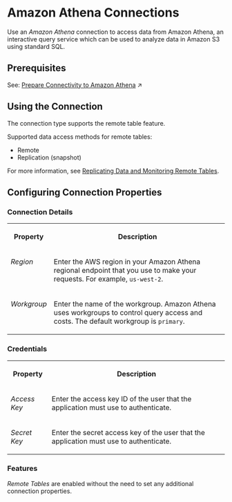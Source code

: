 <!-- loio1b21cd00fa9842f5ba747047b80fe3ab -->

# Amazon Athena Connections

Use an *Amazon Athena* connection to access data from Amazon Athena, an interactive query service which can be used to analyze data in Amazon S3 using standard SQL.



<a name="loio1b21cd00fa9842f5ba747047b80fe3ab__section_j1b_byq_spb"/>

## Prerequisites

See: [Prepare Connectivity to Amazon Athena](https://help.sap.com/viewer/9f804b8efa8043539289f42f372c4862/cloud/en-US/8d80f60960294e1f9c3cea4778024663.html "To be able to successfully validate and use a connection to Amazon Athena for remote tables certain preparations have to be made.") :arrow_upper_right:



<a name="loio1b21cd00fa9842f5ba747047b80fe3ab__Athena_usage"/>

## Using the Connection

The connection type supports the remote table feature.

Supported data access methods for remote tables:

-   Remote
-   Replication \(snapshot\)

For more information, see [Replicating Data and Monitoring Remote Tables](../Data-Integration-Monitor/replicating-data-and-monitoring-remote-tables-4dd95d7.md). 



<a name="loio1b21cd00fa9842f5ba747047b80fe3ab__section_nrb_hcc_x4b"/>

## Configuring Connection Properties



### Connection Details


<table>
<tr>
<th valign="top">

Property



</th>
<th valign="top">

Description



</th>
</tr>
<tr>
<td valign="top">

 *Region* 



</td>
<td valign="top">

 Enter the AWS region in your Amazon Athena regional endpoint that you use to make your requests. For example, `us-west-2`. 



</td>
</tr>
<tr>
<td valign="top">

 *Workgroup* 



</td>
<td valign="top">

 Enter the name of the workgroup. Amazon Athena uses workgroups to control query access and costs. The default workgroup is `primary`. 



</td>
</tr>
</table>



### Credentials


<table>
<tr>
<th valign="top">

Property



</th>
<th valign="top">

Description



</th>
</tr>
<tr>
<td valign="top">

 *Access Key* 



</td>
<td valign="top">

 Enter the access key ID of the user that the application must use to authenticate. 



</td>
</tr>
<tr>
<td valign="top">

 *Secret Key* 



</td>
<td valign="top">

 Enter the secret access key of the user that the application must use to authenticate. 



</td>
</tr>
</table>



### Features

*Remote Tables* are enabled without the need to set any additional connection properties.

